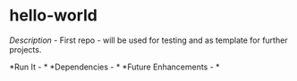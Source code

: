 # hello-world

*Description -* 
First repo - will be used for testing and as template for further projects.

*Run It - *
*Dependencies - *
*Future Enhancements - *

